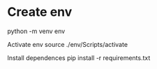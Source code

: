 # Create env
python -m venv env

Activate env
source ./env/Scripts/activate

Install dependences
pip install -r requirements.txt